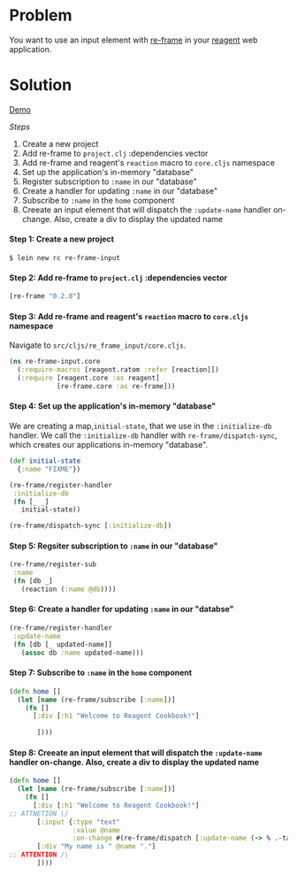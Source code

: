 # Problem

You want to use an input element with [re-frame](https://github.com/Day8/re-frame) in your [reagent](https://github.com/reagent-project/reagent) web application.

# Solution

[Demo](http://rc-re-frame-input.s3-website-us-east-1.amazonaws.com/)

*Steps*

1. Create a new project
2. Add re-frame to `project.clj` :dependencies vector
3. Add re-frame and reagent's `reaction` macro to `core.cljs` namespace
4. Set up the application's in-memory "database"
5. Register subscription to `:name` in our "database"
6. Create a handler for updating `:name` in our "database"
7. Subscribe to `:name` in the `home` component
8. Creeate an input element that will dispatch the `:update-name` handler on-change. Also, create a div to display the updated name

#### Step 1: Create a new project

```
$ lein new rc re-frame-input
```

#### Step 2: Add re-frame to `project.clj` :dependencies vector

```clojure
[re-frame "0.2.0"]
```

#### Step 3: Add re-frame and reagent's `reaction` macro to `core.cljs` namespace

Navigate to `src/cljs/re_frame_input/core.cljs`.

```clojure
(ns re-frame-input.core
  (:require-macros [reagent.ratom :refer [reaction]])
  (:require [reagent.core :as reagent]
            [re-frame.core :as re-frame]))
```

#### Step 4: Set up the application's in-memory "database"

We are creating a map,`initial-state`, that we use in the `:initialize-db` handler.  We call the `:initialize-db` handler with `re-frame/dispatch-sync`, which creates our applications in-memory "database".

```clojure
(def initial-state
  {:name "FIXME"})

(re-frame/register-handler
 :initialize-db
 (fn [_ _]
   initial-state))

(re-frame/dispatch-sync [:initialize-db])
```

#### Step 5: Regsiter subscription to `:name` in our "database"

```clojure
(re-frame/register-sub
 :name
 (fn [db _]
   (reaction (:name @db))))
```

#### Step 6: Create a handler for updating `:name` in our "databse"

```clojure
(re-frame/register-handler
 :update-name
 (fn [db [_ updated-name]]
   (assoc db :name updated-name)))
```

#### Step 7: Subscribe to `:name` in the `home` component

```clojure
(defn home []
  (let [name (re-frame/subscribe [:name])]
    (fn []
      [:div [:h1 "Welcome to Reagent Cookbook!"]
	  
       ])))
```

#### Step 8: Creeate an input element that will dispatch the `:update-name` handler on-change. Also, create a div to display the updated name

```clojure
(defn home []
  (let [name (re-frame/subscribe [:name])]
    (fn []
      [:div [:h1 "Welcome to Reagent Cookbook!"]
;; ATTNETION \/
       [:input {:type "text"
                :value @name
                :on-change #(re-frame/dispatch [:update-name (-> % .-target .-value)])}]
       [:div "My name is " @name "."]
;; ATTENTION /\
       ])))
```
